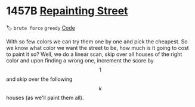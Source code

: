 # **1457B** [Repainting Street](https://codeforces.com/contest/1457/problem/B)

🏷 `brute force` `greedy` [Code](https://github.com/akoprow/competetive-programming/blob/master/src/codeforces/r680-699/r687/1457b-repainting-street.kt)

With so few colors we can try them one by one and pick the cheapest.  So we know what color we want the street to be, how much is it going to cost to paint it so?  Well, we do a linear scan, skip over all houses of the right color and upon finding a wrong one, increment the score by $$1$$ and skip over the following $$k$$ houses (as we'll paint them all).
